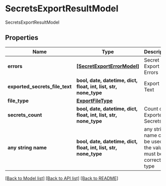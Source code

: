 # SecretsExportResultModel

SecretsExportResultModel

## Properties
Name | Type | Description | Notes
------------ | ------------- | ------------- | -------------
**errors** | [**[SecretExportErrorModel]**](SecretExportErrorModel.md) | Secret Export Errors | [optional] 
**exported_secrets_file_text** | **bool, date, datetime, dict, float, int, list, str, none_type** | Export File Text | [optional] 
**file_type** | [**ExportFileType**](ExportFileType.md) |  | [optional] 
**secrets_count** | **bool, date, datetime, dict, float, int, list, str, none_type** | Count of Exported Secrets | [optional] 
**any string name** | **bool, date, datetime, dict, float, int, list, str, none_type** | any string name can be used but the value must be the correct type | [optional]

[[Back to Model list]](../README.md#documentation-for-models) [[Back to API list]](../README.md#documentation-for-api-endpoints) [[Back to README]](../README.md)


